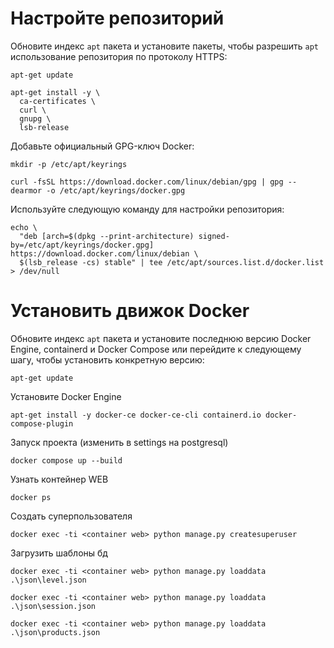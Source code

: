 # Настройте репозиторий
Обновите индекс ```apt``` пакета и установите пакеты, чтобы разрешить ```apt``` использование репозитория по протоколу HTTPS:
```
apt-get update
```
```
apt-get install -y \
  ca-certificates \
  curl \
  gnupg \
  lsb-release
```
Добавьте официальный GPG-ключ Docker:
```
mkdir -p /etc/apt/keyrings
```
```
curl -fsSL https://download.docker.com/linux/debian/gpg | gpg --dearmor -o /etc/apt/keyrings/docker.gpg
```
Используйте следующую команду для настройки репозитория:
```
echo \
  "deb [arch=$(dpkg --print-architecture) signed-by=/etc/apt/keyrings/docker.gpg] https://download.docker.com/linux/debian \
  $(lsb_release -cs) stable" | tee /etc/apt/sources.list.d/docker.list > /dev/null
```
# Установить движок Docker
Обновите индекс ```apt``` пакета и установите последнюю версию Docker Engine, containerd и Docker Compose или перейдите к следующему шагу, чтобы установить конкретную версию:
```
apt-get update
```
Установите Docker Engine
```
apt-get install -y docker-ce docker-ce-cli containerd.io docker-compose-plugin
```
Запуск проекта (изменить в settings на postgresql)
```
docker compose up --build
```
Узнать контейнер WEB
```
docker ps
```
Создать суперпользователя
```
docker exec -ti <container web> python manage.py createsuperuser
```
Загрузить шаблоны бд
```
docker exec -ti <container web> python manage.py loaddata .\json\level.json
```
```
docker exec -ti <container web> python manage.py loaddata .\json\session.json
```
```
docker exec -ti <container web> python manage.py loaddata .\json\products.json
```
